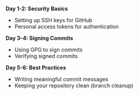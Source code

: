**Day 1-2: Security Basics**

- Setting up SSH keys for GitHub
- Personal access tokens for authentication

**Day 3-4: Signing Commits**

- Using GPG to sign commits
- Verifying signed commits

**Day 5-6: Best Practices**

- Writing meaningful commit messages
- Keeping your repository clean (branch cleanup)
